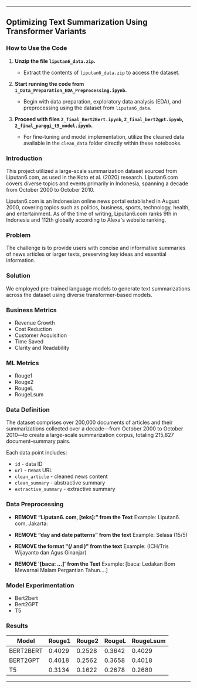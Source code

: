 ---

## Optimizing Text Summarization Using Transformer Variants

### How to Use the Code

1. **Unzip the file `liputan6_data.zip`.**
   - Extract the contents of `liputan6_data.zip` to access the dataset.

2. **Start running the code from `1_Data_Preparation_EDA_Preprocessing.ipynb`.**
   - Begin with data preparation, exploratory data analysis (EDA), and preprocessing using the dataset from `liputan6_data`.

3. **Proceed with files `2_final_Bert2Bert.ipynb`, `2_final_bert2gpt.ipynb`, `2_final_panggi_t5_model.ipynb`.**
   - For fine-tuning and model implementation, utilize the cleaned data available in the `clean_data` folder directly within these notebooks.

### Introduction
This project utilized a large-scale summarization dataset sourced from Liputan6.com, as used in the Koto et al. (2020) research. Liputan6.com covers diverse topics and events primarily in Indonesia, spanning a decade from October 2000 to October 2010.

Liputan6.com is an Indonesian online news portal established in August 2000, covering topics such as politics, business, sports, technology, health, and entertainment. As of the time of writing, Liputan6.com ranks 9th in Indonesia and 112th globally according to Alexa's website ranking.

### Problem
The challenge is to provide users with concise and informative summaries of news articles or larger texts, preserving key ideas and essential information.

### Solution
We employed pre-trained language models to generate text summarizations across the dataset using diverse transformer-based models.

### Business Metrics
- Revenue Growth
- Cost Reduction
- Customer Acquisition
- Time Saved
- Clarity and Readability

### ML Metrics
- Rouge1
- Rouge2
- RougeL
- RougeLsum

### Data Definition
The dataset comprises over 200,000 documents of articles and their summarizations collected over a decade—from October 2000 to October 2010—to create a large-scale summarization corpus, totaling 215,827 document–summary pairs.

Each data point includes:
- `id` - data ID
- `url` - news URL
- `clean_article` - cleaned news content
- `clean_summary` - abstractive summary
- `extractive_summary` - extractive summary

### Data Preprocessing

- **REMOVE “Liputan6. com, [teks]:” from the Text**
  Example: Liputan6. com, Jakarta:

- **REMOVE “day and date patterns” from the text**
  Example: Selasa (15/5)

- **REMOVE the format "(<Initial>/<Author Name> and <Author Name>)" from the text**
  Example: (ICH/Tris Wijayanto dan Agus Ginanjar)

- **REMOVE '[baca: ...]' from the Text**
  Example: [baca: Ledakan Bom Mewarnai Malam Pergantian Tahun….]

### Model Experimentation
- Bert2bert
- Bert2GPT
- T5

### Results

| Model     | Rouge1  | Rouge2  | RougeL  | RougeLsum |
|-----------|---------|---------|---------|-----------|
| BERT2BERT | 0.4029  | 0.2528  | 0.3642  | 0.4029    |
| BERT2GPT  | 0.4018  | 0.2562  | 0.3658  | 0.4018    |
| T5        | 0.3134  | 0.1622  | 0.2678  | 0.2680    |

---